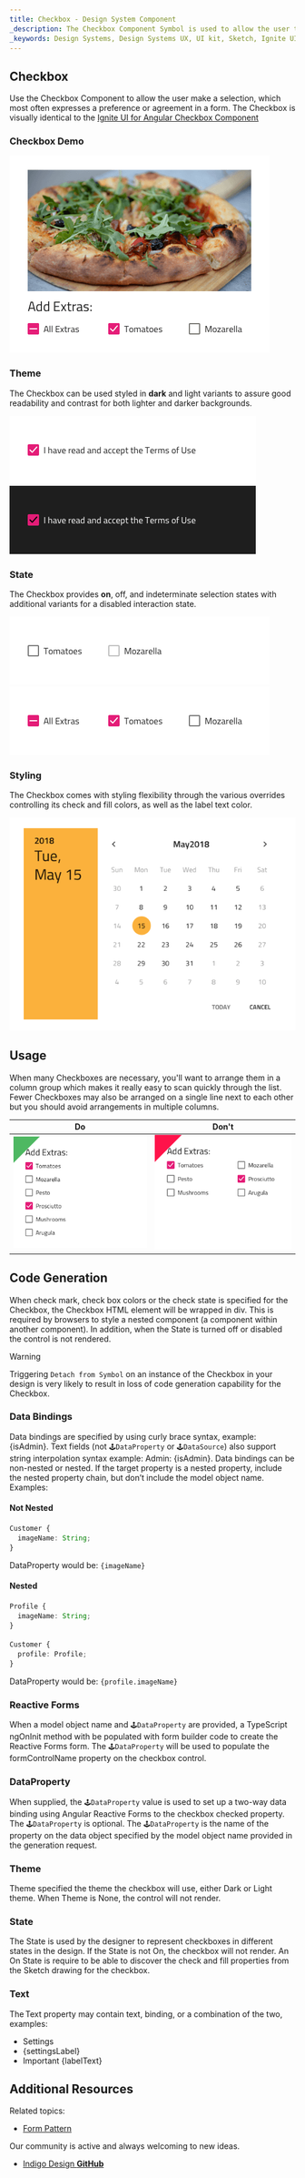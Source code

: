 ```yaml
---
title: Checkbox - Design System Component
_description: The Checkbox Component Symbol is used to allow the user to mark a selection. 
_keywords: Design Systems, Design Systems UX, UI kit, Sketch, Ignite UI for Angular, Sketch to Angular, Sketch to Angular, Angular, Angular Design System, Export code from Sketch, Design Kits for Angular, Sketch HTML, Sketch to HTML, Sketch UI kits
---
```


## Checkbox

Use the Checkbox Component to allow the user make a selection, which most often expresses a preference or agreement in a form. The Checkbox is visually identical to the [Ignite UI for Angular Checkbox Component](https://www.infragistics.com/products/ignite-ui-angular/angular/components/checkbox.html)

### Checkbox Demo

<img src="../images/checkbox_demo.png" srcset="../images/checkbox_demo@2x.png 2x" />

### Theme

The Checkbox can be used styled in **dark** and light variants to assure good readability and contrast for both lighter and darker backgrounds.

<img src="../images/checkbox_dark.png" srcset="../images/checkbox_dark@2x.png 2x" />
<img src="../images/checkbox_light.png" srcset="../images/checkbox_light@2x.png 2x" />

### State

The Checkbox provides **on**, off, and indeterminate selection states with additional variants for a disabled interaction state.

<img src="../images/checkbox_states.png" srcset="../images/checkbox_states@2x.png 2x" />
<img src="../images/checkbox_selection.png" srcset="../images/checkbox_selection@2x.png 2x" />

### Styling

The Checkbox comes with styling flexibility through the various overrides controlling its check and fill colors, as well as the label text color.

<img src="../images/calendar_styling.png" srcset="../images/calendar_styling@2x.png 2x" />

## Usage

When many Checkboxes are necessary, you'll want to arrange them in a column group which makes it really easy to scan quickly through the list. Fewer Checkboxes may also be arranged on a single line next to each other but you should avoid arrangements in multiple columns.

| Do                                                                                 | Don't                                                                                  |
| ---------------------------------------------------------------------------------- | -------------------------------------------------------------------------------------- |
| <img src="../images/checkbox_do1.png" srcset="../images/checkbox_do1@2x.png 2x" /> | <img src="../images/checkbox_dont1.png" srcset="../images/checkbox_dont1@2x.png 2x" /> |

## Code Generation

When check mark, check box colors or the check state is specified for the Checkbox, the Checkbox HTML element will be wrapped in div. This is required by browsers to style a nested component (a component within another component). In addition, when the State is turned off or disabled the control is not rendered.

> [!WARNING]
> Triggering `Detach from Symbol` on an instance of the Checkbox in your design is very likely to result in loss of code generation capability for the Checkbox.

### Data Bindings

Data bindings are specified by using curly brace syntax, example: {isAdmin}. Text fields (not `🕹️DataProperty` or `🕹DataSource`) also support string interpolation syntax example: Admin: {isAdmin}. Data bindings can be non-nested or nested. If the target property is a nested property, include the nested property chain, but don’t include the model object name. Examples:

#### Not Nested

```typescript
Customer {
  imageName: String;
}
```

DataProperty would be: `{imageName}`

#### Nested

```typescript
Profile {
  imageName: String;
}

Customer {
  profile: Profile;
}
```

DataProperty would be: `{profile.imageName}`

### Reactive Forms

When a model object name and `🕹️DataProperty` are provided, a TypeScript ngOnInit method with be populated with form builder code to create the Reactive Forms form. The `🕹️DataProperty` will be used to populate the formControlName property on the checkbox control.

### DataProperty

When supplied, the `🕹️DataProperty` value is used to set up a two-way data binding using Angular Reactive Forms to the checkbox checked property. The `🕹️DataProperty` is optional. The `🕹️DataProperty` is the name of the property on the data object specified by the model object name provided in the generation request.

### Theme

Theme specified the theme the checkbox will use, either Dark or Light theme. When Theme is None, the control will not render.

### State

The State is used by the designer to represent checkboxes in different states in the design. If the State is not On, the checkbox will not render. An On State is require to be able to discover the check and fill properties from the Sketch drawing for the checkbox.

### Text

The Text property may contain text, binding, or a combination of the two, examples:

- Settings
- {settingsLabel}
- Important {labelText}

## Additional Resources

Related topics:

- [Form Pattern](../patterns/form.md)
  <div class="divider--half"></div>

Our community is active and always welcoming to new ideas.

- [Indigo Design **GitHub**](https://github.com/IgniteUI/design-system-docfx)
